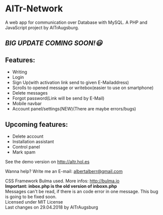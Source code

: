 # AlTr-Network

A web app for communication over Database with MySQL.
A PHP and JavaScript project by AlTrAugsburg.

## ***BIG UPDATE COMING SOON!😃***

## Features:  
  * Writing
  * Login
  * Sign Up(with activation link send to given E-Mailaddress)
  * Scrolls to opened message or writebox(easier to use on smartphone)
  * Delete messages
  * Forgot password(Link will be send by E-Mail)
  * Mobile navbar
  * Account panel/settings(NEW)(There are maybe errors/bugs)
  
## Upcoming features:
  * Delete account
  * Installation assistant
  * Control panel
  * Mark spam

See the demo version on http://altr.hol.es

Wanna help? Write me an E-mail: albertalberr@gmail.com

CSS Framework Bulma used. More infos: http://bulma.io  
**Important: inbox.php is the old version of inboxn.php**  
Messages can't be read, if there is an code error in one message. This bug is going to be fixed soon.  
Licensed under MIT License  
Last changes on 29.04.2018 by AlTrAugsburg 
